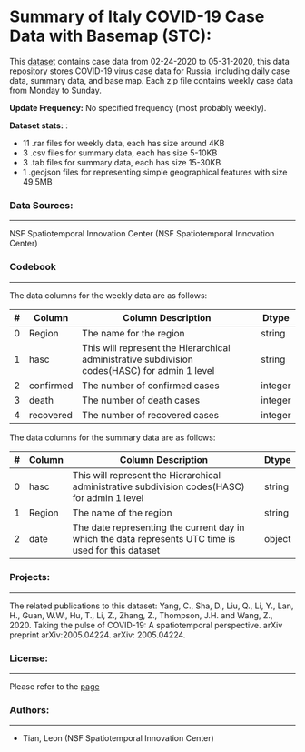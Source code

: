 # Summary of Italy COVID-19 Case Data with Basemap (STC):
This [dataset](https://dataverse.harvard.edu/dataset.xhtml?persistentId=doi:10.7910/DVN/ZR5KW9) contains case data from 02-24-2020 to 05-31-2020, this data repository stores COVID-19 virus case data for Russia, including daily case data, summary data, and base map. Each zip file contains weekly case data from Monday to Sunday.

**Update Frequency:** No specified frequency (most probably weekly).

**Dataset stats:** :
  * 11 .rar files for weekly data, each has size around 4KB
  * 3 .csv files for summary data, each has size 5-10KB
  * 3 .tab files for summary data, each has size 15-30KB
  * 1 .geojson files for representing simple geographical features with size 49.5MB

### Data Sources:
--------
NSF Spatiotemporal Innovation Center (NSF Spatiotemporal Innovation Center)

### Codebook
--------------
The data columns for the weekly data are as follows:

| #  | Column           |    Column Description             | Dtype    |
|---  |------           |    --------------                 | -----    |
| 0   |Region           |    The name for the region         | string   |
| 1   |hasc             |    This will represent the Hierarchical administrative subdivision codes(HASC) for admin 1 level | string   |
| 2   |confirmed        |    The number of confirmed cases  |integer   |
| 3   |death            |    The number of death cases       |integer   |
| 4   |recovered        |    The number of recovered cases     |integer   |

The data columns for the summary data are as follows:

| #  | Column           |    Column Description             | Dtype    |
|---  |------           |    --------------                 | -----    |
| 0   |hasc             |     This will represent the Hierarchical administrative subdivision codes(HASC) for admin 1 level | string   |
| 1   |Region            |    The name of the region          |string   |
| 2   |date             |   The date representing the current day in which the data represents UTC time is used for this dataset|object    |


### Projects:
-------------
The related publications to this dataset:
Yang, C., Sha, D., Liu, Q., Li, Y., Lan, H., Guan, W.W., Hu, T., Li, Z., Zhang, Z., Thompson, J.H. and Wang, Z., 2020. Taking the pulse of COVID-19: A spatiotemporal perspective. arXiv preprint arXiv:2005.04224. arXiv: 2005.04224.
### License:
-------------
Please refer to the [page](https://dataverse.harvard.edu/dataset.xhtml?persistentId=doi:10.7910/DVN/4Z8ZKI&version=3.0)

### Authors:
-------------
 * Tian, Leon (NSF Spatiotemporal Innovation Center)
